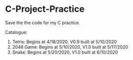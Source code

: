 # C-Project-Practice

Save the the code for my C practice.

Catalogue:
1. Tetris:     Begins at 4/18/2020, V0.9 built at 5/10/2020
2. 2048 Game:  Begins at 5/10/2020, V1.0 built at 5/17/2020
3. Snake:      Begins at 5/20/2020, V1.0 built at 6/10/2020

